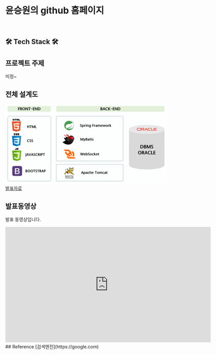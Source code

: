 
# 윤승원의  github 홈페이지
<br>
<h2>🛠 Tech Stack 🛠</h3>

## 프로젝트 주제
미정~
## 전체 설계도
<img src= "architecture.png"/><br>
[발표자료](project.pptx)<br>
## 발표동영상
발표 동영상입니다.
<iframe id="ytplayer" type="text/html" width="640" height="360"
src="https://www.youtube.com/embed/reOGfxYJre0" frameborder="0"></iframe>
## Reference
[검색엔진](https://google.com)
